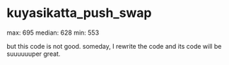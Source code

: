 # kuyasikatta_push_swap

max: 695
median: 628
min: 553

but this code is not good.
someday, I rewrite the code and its code will be suuuuuuper great.
